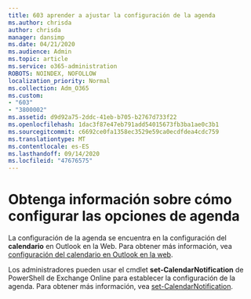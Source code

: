```yaml
---
title: 603 aprender a ajustar la configuración de la agenda
ms.author: chrisda
author: chrisda
manager: dansimp
ms.date: 04/21/2020
ms.audience: Admin
ms.topic: article
ms.service: o365-administration
ROBOTS: NOINDEX, NOFOLLOW
localization_priority: Normal
ms.collection: Adm_O365
ms.custom:
- "603"
- "3800002"
ms.assetid: d9d92a75-2ddc-41eb-b705-b2767d733f22
ms.openlocfilehash: 1dac3f87e47eb791add54015673fb3ba1ae0c3b1
ms.sourcegitcommit: c6692ce0fa1358ec3529e59ca0ecdfdea4cdc759
ms.translationtype: MT
ms.contentlocale: es-ES
ms.lasthandoff: 09/14/2020
ms.locfileid: "47676575"
---
```

# <a name="learn-how-to-configure-agenda-settings"></a>Obtenga información sobre cómo configurar las opciones de agenda

La configuración de la agenda se encuentra en la configuración del **calendario** en Outlook en la Web. Para obtener más información, vea [configuración del calendario en Outlook en la web](https://support.office.com/article/12cba5a4-4f95-4d00-bfc3-b694aa67ac8f).

Los administradores pueden usar el cmdlet **set-CalendarNotification** de PowerShell de Exchange Online para establecer la configuración de la agenda. Para obtener más información, vea [set-CalendarNotification](https://technet.microsoft.com/library/dd351284).
